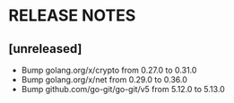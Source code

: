 # RELEASE NOTES

## [unreleased]

- Bump golang.org/x/crypto from 0.27.0 to 0.31.0
- Bump golang.org/x/net from 0.29.0 to 0.36.0
- Bump github.com/go-git/go-git/v5 from 5.12.0 to 5.13.0
